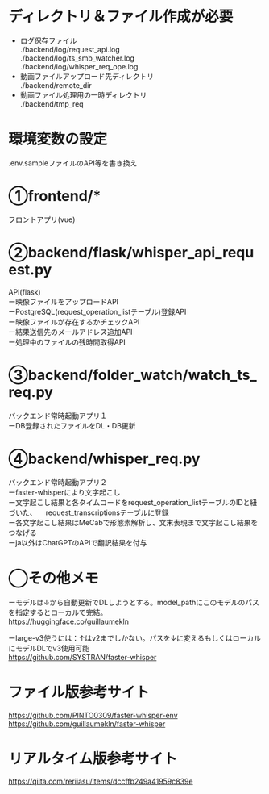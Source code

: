 # ディレクトリ＆ファイル作成が必要
- ログ保存ファイル<br> 
./backend/log/request_api.log<br>
./backend/log/ts_smb_watcher.log<br>
./backend/log/whisper_req_ope.log<br>
- 動画ファイルアップロード先ディレクトリ<br> 
./backend/remote_dir<br>
- 動画ファイル処理用の一時ディレクトリ<br> 
./backend/tmp_req<br>

# 環境変数の設定
.env.sampleファイルのAPI等を書き換え

# ①frontend/*
フロントアプリ(vue)

# ②backend/flask/whisper_api_request.py
API(flask)
<br>
ー映像ファイルをアップロードAPI<br>
ーPostgreSQL(request_operation_listテーブル)登録API<br>
ー映像ファイルが存在するかチェックAPI<br>
ー結果送信先のメールアドレス追加API<br>
ー処理中のファイルの残時間取得API<br>

# ③backend/folder_watch/watch_ts_req.py
バックエンド常時起動アプリ１<br>
ーDB登録されたファイルをDL・DB更新<br>

# ④backend/whisper_req.py
バックエンド常時起動アプリ２<br>
ーfaster-whisperにより文字起こし<br>
ー文字起こし結果と各タイムコードをrequest_operation_listテーブルのIDと紐づいた、
　request_transcriptionsテーブルに登録<br>
ー各文字起こし結果はMeCabで形態素解析し、文末表現まで文字起こし結果をつなげる<br>
ーja以外はChatGPTのAPIで翻訳結果を付与<br>

# ◯その他メモ<br>
ーモデルは↓から自動更新でDLしようとする。model_pathにこのモデルのパスを指定するとローカルで完結。<br>
 https://huggingface.co/guillaumekln<br>

ーlarge-v3使うには：↑はv2までしかない。パスを↓に変えるもしくはローカルにモデルDLでv3使用可能<br>
https://github.com/SYSTRAN/faster-whisper<br>

# ファイル版参考サイト<br>
https://github.com/PINTO0309/faster-whisper-env<br>
https://github.com/guillaumekln/faster-whisper<br>

# リアルタイム版参考サイト<br>
https://qiita.com/reriiasu/items/dccffb249a41959c839e
